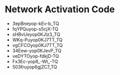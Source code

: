 # Network Activation Code
* 3epBneyop-kEv-b_TQ
* fqYPQuyop-s5cjX-TQ
* sHBvUeyop0KJlz3_TQ
* WKq-Puyop0KJ7TT_TQ
* vgCFCOyop0KJ7TT_TQ
* 34Eew-yop0KJevP_TQ
* veDYTOyop-fdkjD-TQ
* Fx3Ec-yop6_-Wt_-TQ
* 503fruyop6gjZC7_TQ